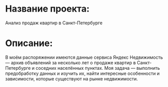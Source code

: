 # Название проекта: 
Анализ продаж квартир в Санкт-Петербурге
# Описание:
В моём распоряжении имеются данные сервиса Яндекс Недвижимость — архив объявлений за несколько лет о продаже квартир в Санкт-Петербурге и соседних населённых пунктах.
Моя задача — выполнить предобработку данных и изучить их, найти интересные особенности и зависимости, которые существуют на рынке недвижимости.
